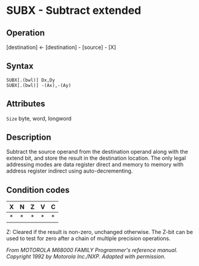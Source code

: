 # SUBX - Subtract extended

## Operation
[destination] ← [destination] - [source] - [X]

## Syntax
```assembly
SUBX[.(bwl)] Dx,Dy
SUBX[.(bwl)] -(Ax),-(Ay)
```

## Attributes
`Size` byte, word, longword

## Description
Subtract the source operand from the destination operand along with the extend bit, and store the result in the destination location. The only legal addressing modes are data register direct and memory to memory with address register indirect using auto-decrementing.

## Condition codes
|X|N|Z|V|C|
|--|--|--|--|--|
|*|*|*|*|*|

Z: Cleared if the result is non-zero, unchanged otherwise. The Z-bit can be used to test for zero after a chain of multiple precision operations.

*From MOTOROLA M68000 FAMILY Programmer's reference manual. Copyright 1992 by Motorola Inc./NXP. Adapted with permission.*